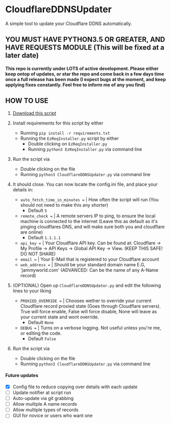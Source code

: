 # CloudflareDDNSUpdater
A simple tool to update your Cloudflare DDNS automatically.

## YOU MUST HAVE PYTHON3.5 OR GREATER, AND HAVE REQUESTS MODULE (This will be fixed at a later date)

#### This repo is currently under LOTS of active development. Please either keep ontop of updates, or star the repo and come back in a few days time once a full release has been made (I expect bugs at the moment, and keep applying fixes constantly. Feel free to inform me of any you find)

## HOW TO USE
1. [Download this script](https://github.com/james3126/CloudflareDDNSUpdater/archive/master.zip)

2. Install requirements for this script by either
   - Running `pip install -r requirements.txt`
   - Running the `EzReqInstaller.py` script by either
      - Double clicking on `EzReqInstaller.py`
      - Running `python3 EzReqInstaller.py` via command line
      
3. Run the script via
   - Double clicking on the file
   - Running `python3 CloudflareDDNSUpdater.py` via command line
   
4. It should close. You can now locate the config.ini file, and place your details in:
   - `auto_fetch_time_in_minutes =` | How often the script will run (You should not need to make this any shorter)
      - Default `5`
   - `remote_check =` | A remote servers IP to ping, to ensure the local machine is connected to the internet (Leave this as default as it's pinging cloudflares DNS, and will make sure both you and cloudflare are online)
      - Default `1.1.1.1`
   - `api_key =` | Your Cloudflare API key. Can be found at: Cloudflare -> My Profile -> API Keys -> Global API Key -> View. (KEEP THIS SAFE! DO NOT SHARE)
   - `email =` | Your E-Mail that is registered to your Cloudflare account
   - `web_address =` | Should be your standard domain name E.G, 'jammyworld.com' (ADVANCED: Can be the name of any A-Name record)   

5. (OPTIONAL) Open up `CloudflareDDNSUpdater.py` and edit the following lines to your liking
   - `PROXIED_OVERRIDE =` | Chooses wether to override your current Cloudflare record proxied state (Goes through Cloudflare servers). True will force enable, False will force disable, None will leave as your current state and wont override.
      - Default `None`
   - `DEBUG =` | Turns on a verbose logging. Not useful unless you're me, or editing the code.
      - Default `False`

6. Run the script via
   - Double clicking on the file
   - Running `python3 CloudflareDDNSUpdater.py` via command line


#### Future updates
- [x] Config file to reduce copying over details with each update
- [ ] Update notifier at script run
- [ ] Auto-update via git grabbing
- [ ] Allow mulitple A name records
- [ ] Allow multiple types of records
- [ ] GUI for novice or users who want one
